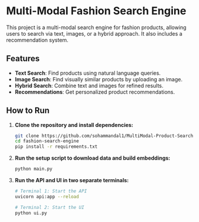 # Multi-Modal Fashion Search Engine

This project is a multi-modal search engine for fashion products, allowing users to search via text, images, or a hybrid approach. It also includes a recommendation system.

## Features

* **Text Search**: Find products using natural language queries.
* **Image Search**: Find visually similar products by uploading an image.
* **Hybrid Search**: Combine text and images for refined results.
* **Recommendations**: Get personalized product recommendations.

## How to Run

1.  **Clone the repository and install dependencies:**
    ```bash
    git clone https://github.com/sohammandal1/MultiModal-Product-Search.git
    cd fashion-search-engine
    pip install -r requirements.txt
    ```

2.  **Run the setup script to download data and build embeddings:**
    ```bash
    python main.py
    ```

3.  **Run the API and UI in two separate terminals:**
    ```bash
    # Terminal 1: Start the API
    uvicorn api:app --reload

    # Terminal 2: Start the UI
    python ui.py
    ````